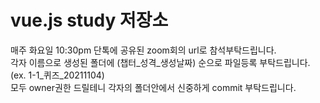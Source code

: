 # vue.js study 저장소 
매주 화요일 10:30pm 단톡에 공유된 zoom회의 url로 참석부탁드립니다.  
각자 이름으로 생성된 폴더에 (챕터_성격_생성날짜) 순으로 파일등록 부탁드립니다. (ex. 1-1_퀴즈_20211104)  
모두 owner권한 드릴테니 각자의 폴더안에서 신중하게 commit 부탁드립니다.  

